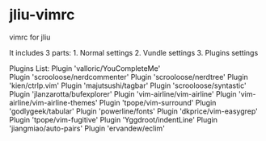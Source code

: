 # jliu-vimrc
vimrc for jliu

It includes 3 parts:
    1. Normal settings
    2. Vundle settings
    3. Plugins settings

Plugins List:
    Plugin 'valloric/YouCompleteMe'                                                                                                                                                          
    Plugin 'scrooloose/nerdcommenter'
    Plugin 'scrooloose/nerdtree'
    Plugin 'kien/ctrlp.vim'
    Plugin 'majutsushi/tagbar'
    Plugin 'scrooloose/syntastic'
    Plugin 'jlanzarotta/bufexplorer'
    Plugin 'vim-airline/vim-airline'
    Plugin 'vim-airline/vim-airline-themes'
    Plugin 'tpope/vim-surround'
    Plugin 'godlygeek/tabular'
    Plugin 'powerline/fonts'
    Plugin 'dkprice/vim-easygrep'
    Plugin 'tpope/vim-fugitive'
    Plugin 'Yggdroot/indentLine'
    Plugin 'jiangmiao/auto-pairs'
    Plugin 'ervandew/eclim'
